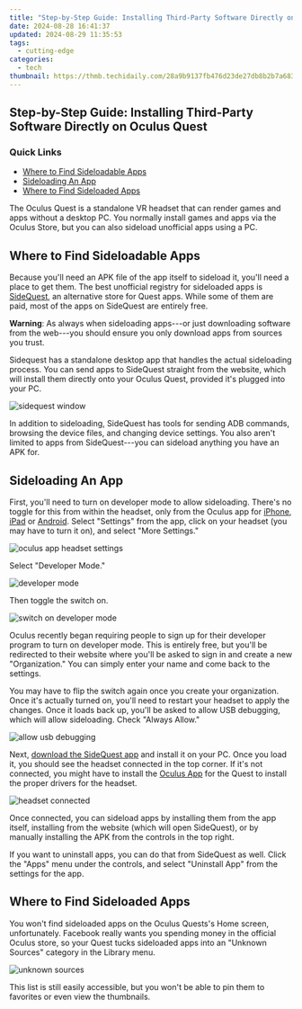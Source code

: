 ```yaml
---
title: "Step-by-Step Guide: Installing Third-Party Software Directly on Oculus Quest"
date: 2024-08-28 16:41:37
updated: 2024-08-29 11:35:53
tags:
  - cutting-edge
categories:
  - tech
thumbnail: https://thmb.techidaily.com/28a9b9137fb476d23de27db8b2b7a6831725824f933c103ee7899d28b7a1a357.jpg
---
```


## Step-by-Step Guide: Installing Third-Party Software Directly on Oculus Quest

### Quick Links

* [Where to Find Sideloadable Apps](https://fake-location.techidaily.com/thinking-about-changing-your-netflix-region-without-a-vpn-on-samsung-galaxy-m54-5g-drfone-by-drfone-virtual-android/)
* [Sideloading An App](https://fox-boxes.techidaily.com/updated-2024-approved-best-free-video-viewing-software-guide-top-16/)
* [Where to Find Sideloaded Apps](https://hardware-updates.techidaily.com/update-your-msi-b3ns-with-the-newest-drivers-for-windows-10-and-7-get-the-tomahawk-edition/)

 The Oculus Quest is a standalone VR headset that can render games and apps without a desktop PC. You normally install games and apps via the Oculus Store, but you can also sideload unofficial apps using a PC.

##  Where to Find Sideloadable Apps

 Because you'll need an APK file of the app itself to sideload it, you'll need a place to get them. The best unofficial registry for sideloaded apps is [SideQuest](https://sidequestvr.com/), an alternative store for Quest apps. While some of them are paid, most of the apps on SideQuest are entirely free.

**Warning**: As always when sideloading apps---or just downloading software from the web---you should ensure you only download apps from sources you trust.

 Sidequest has a standalone desktop app that handles the actual sideloading process. You can send apps to SideQuest straight from the website, which will install them directly onto your Oculus Quest, provided it's plugged into your PC.

![sidequest window](https://static1.howtogeekimages.com/wordpress/wp-content/uploads/2020/05/10015.png) 

 In addition to sideloading, SideQuest has tools for sending ADB commands, browsing the device files, and changing device settings. You also aren't limited to apps from SideQuest---you can sideload anything you have an APK for.

##  Sideloading An App

 First, you'll need to turn on developer mode to allow sideloading. There's no toggle for this from within the headset, only from the Oculus app for [iPhone, iPad](https://apps.apple.com/us/app/oculus/id1366478176) or [Android](https://www.anrdoezrs.net/links/3607085/type/dlg/sid/UUhtgUeUpU212197/https://play.google.com/store/apps/details?id=com.oculus.twilight&hl=en%5FUS). Select "Settings" from the app, click on your headset (you may have to turn it on), and select "More Settings."

![oculus app headset settings](https://static1.howtogeekimages.com/wordpress/wp-content/uploads/2020/05/10985.png) 

 Select "Developer Mode."

![developer mode](https://static1.howtogeekimages.com/wordpress/wp-content/uploads/2020/05/11024.png) 

 Then toggle the switch on.

![switch on developer mode](https://static1.howtogeekimages.com/wordpress/wp-content/uploads/2020/05/10933.png) 

 Oculus recently began requiring people to sign up for their developer program to turn on developer mode. This is entirely free, but you'll be redirected to their website where you'll be asked to sign in and create a new "Organization." You can simply enter your name and come back to the settings.

 You may have to flip the switch again once you create your organization. Once it's actually turned on, you'll need to restart your headset to apply the changes. Once it loads back up, you'll be asked to allow USB debugging, which will allow sideloading. Check "Always Allow."

![allow usb debugging](https://static1.howtogeekimages.com/wordpress/wp-content/uploads/2020/05/16491.png) 

 Next, [download the SideQuest app](https://sidequestvr.com/setup-howto) and install it on your PC. Once you load it, you should see the headset connected in the top corner. If it's not connected, you might have to install the [Oculus App](https://www.oculus.com/setup/) for the Quest to install the proper drivers for the headset.

![headset connected](https://static1.howtogeekimages.com/wordpress/wp-content/uploads/2020/05/16720.png) 

 Once connected, you can sideload apps by installing them from the app itself, installing from the website (which will open SideQuest), or by manually installing the APK from the controls in the top right.

 If you want to uninstall apps, you can do that from SideQuest as well. Click the "Apps" menu under the controls, and select "Uninstall App" from the settings for the app.

##  Where to Find Sideloaded Apps

 You won't find sideloaded apps on the Oculus Quests's Home screen, unfortunately. Facebook really wants you spending money in the official Oculus store, so your Quest tucks sideloaded apps into an "Unknown Sources" category in the Library menu.

![unknown sources](https://static1.howtogeekimages.com/wordpress/wp-content/uploads/2020/05/4487.png) 

 This list is still easily accessible, but you won't be able to pin them to favorites or even view the thumbnails.

<ins class="adsbygoogle"
     style="display:block"
     data-ad-format="autorelaxed"
     data-ad-client="ca-pub-7571918770474297"
     data-ad-slot="1223367746"></ins>



<ins class="adsbygoogle"
     style="display:block"
     data-ad-client="ca-pub-7571918770474297"
     data-ad-slot="8358498916"
     data-ad-format="auto"
     data-full-width-responsive="true"></ins>
